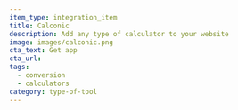 ```yaml
---
item_type: integration_item
title: Calconic
description: Add any type of calculator to your website
image: images/calconic.png
cta_text: Get app
cta_url:
tags:
  - conversion
  - calculators
category: type-of-tool
---
```


